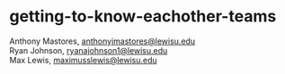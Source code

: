 # getting-to-know-eachother-teams
Anthony Mastores, 
anthonyjmastores@lewisu.edu<br/>
Ryan Johnson, 
ryanajohnson1@lewisu.edu<br/>
Max Lewis, 
maximusslewis@lewisu.edu
